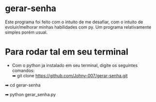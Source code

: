 # gerar-senha

Este programa foi feito com o intuito de me desafiar, com o intuito de evoluir/melhorar minhas habilidades com py. Um programa relativamente simples porém usual.

# Para rodar tal em seu terminal
- Com o python ja instalado em seu terminal, digite os seguintes comandos:      
➡ git clone https://github.com/Johny-007/gerar-senha.git      

➡ cd gerar-senha   

➡ python gerar_senha.py   
